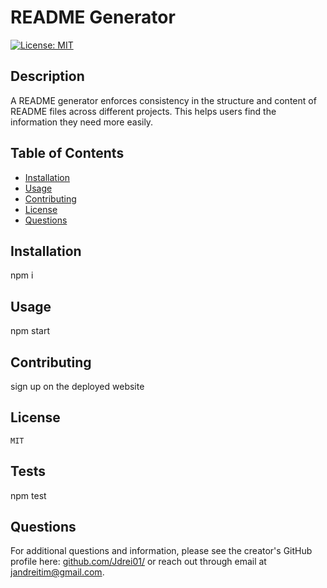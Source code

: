 # README Generator
[![License: MIT](https://img.shields.io/badge/License-MIT-yellow.svg)](https://opensource.org/licenses/MIT)

## Description
A README generator enforces consistency in the structure and content of README files across different projects. This helps users find the information they need more easily.

## Table of Contents

- [Installation](#installation)
- [Usage](#usage)
- [Contributing](#contributing)
- [License](#license)
- [Questions](#questions)

## Installation
npm i

## Usage
npm start

## Contributing
sign up on the deployed website

## License
    MIT

## Tests
npm test

## Questions
For additional questions and information, please see the creator's GitHub profile here: [github.com/Jdrei01/](https://github.com/Jdrei01) or reach out through email at jandreitim@gmail.com.

